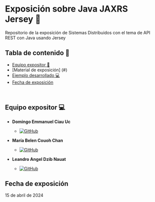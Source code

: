 # Exposición sobre Java JAXRS Jersey :wrench:
Repositorio de la exposición de Sistemas Distribuidos con el tema de API REST con Java usando Jersey

## Tabla de contenido :card_index:

- [Equipo expositor :page_facing_up:](#equipo-expositor-computer)
- [Material de exposición] (#)
- [Ejemplo desarrollado :computer:](/PruebaJersey2)
- [Fecha de exposición](#fecha-de-exposición)

<br>

## Equipo expositor :computer:
- **Domingo Emmanuel Ciau Uc**
  - [![GitHub](https://img.shields.io/badge/GitHub-EmanuelCiau-red?style=flat&logo=github)](https://github.com/EmanuelCiau)

- **María Belen Couoh Chan**
  - [![GitHub](https://img.shields.io/badge/GitHub-Belen2708-pink?style=flat&logo=github)](https://github.com/Belen2708)

- **Leandro Angel Dzib Nauat**
  - [![GitHub](https://img.shields.io/badge/GitHub-leandrodzn-green?style=flat&logo=github)](https://github.com/leandrodzn)
 
## Fecha de exposición
15 de abril de 2024
